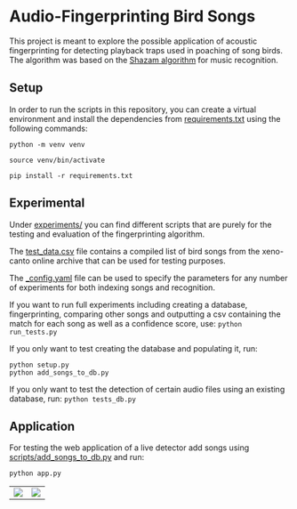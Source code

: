 # Audio-Fingerprinting Bird Songs

This project is meant to explore the possible application of acoustic fingerprinting for detecting playback traps used in poaching of song birds. The algorithm was based on the [Shazam algorithm](https://www.ee.columbia.edu/~dpwe/papers/Wang03-shazam.pdf) for music recognition.

## Setup
In order to run the scripts in this repository, you can create a virtual environment and install the dependencies from [requirements.txt](https://github.com/friedrich-eibl/AudioFingerprinting/blob/master/requirements.txt) using the following commands:

```
python -m venv venv

source venv/bin/activate

pip install -r requirements.txt

```


## Experimental
Under [experiments/](https://github.com/friedrich-eibl/AudioFingerprinting/tree/master/experiments) you can find different scripts that are purely for the testing and evaluation of the fingerprinting algorithm. 

The [test_data.csv](https://github.com/friedrich-eibl/AudioFingerprinting/blob/master/experiments/test_data.csv) file contains a compiled list of bird songs from the xeno-canto online archive that can be used for testing purposes.

The [_config.yaml](https://github.com/friedrich-eibl/AudioFingerprinting/blob/master/experiments/_config.yaml) file can be used to specify the parameters for any number of experiments for both indexing songs and recognition.

If you want to run full experiments including creating a database, fingerprinting, comparing other songs and outputting a csv containing the match for each song as well as a confidence score, use: `python run_tests.py`


If you only want to test creating the database and populating it, run:
```
python setup.py
python add_songs_to_db.py
```
If you only want to test the detection of certain audio files using an existing database, run: `python tests_db.py`



## Application

For testing the web application of a live detector add songs using [scripts/add_songs_to_db.py](https://github.com/friedrich-eibl/AudioFingerprinting/blob/master/scripts/add_songs_to_db.py) and run:

`python app.py`

<table><tr><td>
<img src="https://github.com/user-attachments/assets/be3dcc1b-9b51-48ff-ae67-993700057ac6"/></td><td> <img src="https://github.com/user-attachments/assets/a60005e1-9136-4449-9094-38a09b7de818"/>
</td></tr></table>
